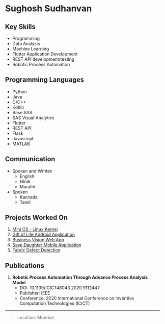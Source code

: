 Sughosh Sudhanvan
=================

Key Skills
----------

* Programming
* Data Analysis
* Machine Learning
* Flutter Application Development
* REST API development/testing
* Robotic Process Automation

Programming Languages
---------------------

* Python
* Java
* C/C++
* Kotlin
* Base SAS
* SAS Visual Analytics
* Flutter
* REST API
* Flask
* Javascript
* MATLAB

Communication
-------------

* Spoken and Written
  * English
  * Hindi
  * Marathi
* Spoken
  * Kannada
  * Tamil

Projects Worked On
------------------

1. [Mini OS - Linux Kernel](https://github.com/bssughosh/Mini-OS-Linux-Kernel)
2. [Gift of Life Android Application](https://github.com/bssughosh/GiftOfLife)
3. [Business Vision Web App](https://github.com/bssughosh/Business-Vision-Website)
4. [Save Daughter Mobile Application](https://github.com/amandesai01/SaveDaughter)
5. [Fabric Defect Detection](https://github.com/bssughosh/fabric-defect-detection)

Publications
------------

1. **Robotic Process Automation Through Advance Process Analysis Model**
   * DOI: 10.1109/ICICT48043.2020.9112447
   * Publisher: IEEE
   * Conference: 2020 International Conference on Inventive Computation Technologies (ICICT)

----------------------

> Location: Mumbai
